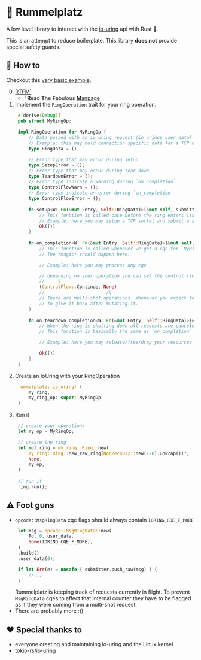 # 🎡 Rummelplatz

A low level library to interact with the [io-uring](https://en.wikipedia.org/wiki/Io_uring) api with Rust 🦀.

This is an attempt to reduce boilerplate.
This library **does not** provide special safety guards.

## 📖 How to

Checkout this [very basic example](examples/basic.rs).

0. [RTFM¹](https://man.archlinux.org/man/io_uring.7.en)
    - ¹ **R**ead **T**he **F**abulous [**M**anpage]((https://man.archlinux.org/man/io_uring.7.en))
1. Implement the `RingOperation` trait for your ring operation.
   ```rust
    #[derive(Debug)]
    pub struct MyRingOp;
     
    impl RingOperation for MyRingOp {
        // Data passed with an io_uring request (io_urings user data)
        // Example: this may hold connection specific data for a TCP connection
        type RingData = ();
   
        // Error type that may occur during setup
        type SetupError = ();
        // Error type that may occur during tear down
        type TeardownError = ();
        // Error type indicate a warning during `on_completion`
        type ControlFlowWarn = ();
        // Error type indicate an error during `on_completion`
        type ControlFlowError = ();
    
        fn setup<W: Fn(&mut Entry, Self::RingData)>(&mut self, submitter: SubmissionQueueSubmitter<Self::RingData, W>) -> Result<(), Self::SetupError> {
            // This function is called once before the ring enters its "normal" operation loop.
            // Example: here you may setup a TCP socket and submit a sqe to accept clients
            Ok(())
        }
    
        fn on_completion<W: Fn(&mut Entry, Self::RingData)>(&mut self, completion_entry: io_uring::cqueue::Entry, ring_data: Self::RingData, submitter: SubmissionQueueSubmitter<Self::RingData, W>) -> (ControlFlow<Self::ControlFlowWarn, Self::ControlFlowError>, Option<Self::RingData>) {
            // This function is called whenever we got a cqe for `MyRingOp`.
            // The *magic* should happen here.
   
            // Example: here you may process any cqe
   
            // depending on your operation you can set the control flow of this ring
            //     V
            (ControlFlow::Continue, None)
            //                       /\
            // There are multi-shot operations. Whenever you expect to receive `ring_data` again in the future you have
            // to give it back after mutating it.
        }
    
        fn on_teardown_completion<W: Fn(&mut Entry, Self::RingData)>(&mut self, _completion_entry: io_uring::cqueue::Entry, _ring_data: Self::RingData, _submitter: SubmissionQueueSubmitter<Self::RingData, W>) -> Result<(), Self::TeardownError> {
            // When the ring is shutting down all requests are canceled.
            // This function is basically the same as `on_completion` except it is only called once for a specific request.
   
            // Example: here you may release/free/drop your resources
   
            Ok(())
        }
    }
    ```
2. Create an IoUring with your RingOperation
   ```rust
    rummelplatz::io_uring! {
        my_ring,
        my_ring_op: super::MyRingOp
    }
   ```
3. Run it
   ```rust
    // create your operations
    let my_op = MyRingOp;
   
    // create the ring
    let mut ring = my_ring::Ring::new(
        my_ring::Ring::new_raw_ring(NonZeroU32::new(128).unwrap())?,
        None,
        my_op,
    );
    
    // run it
    ring.run();
   ```

## ⚠️ Foot guns

- `opcode::MsgRingData` cqe flags should always contain `IORING_CQE_F_MORE`
   ```rust
    let msg = opcode::MsgRingData::new(
        Fd, 0, user_data,
        Some(IORING_CQE_F_MORE),
    )
    .build()
    .user_data(0);

    if let Err(e) = unsafe { submitter.push_raw(msg) } {
        //...
    }
   ```
  Rummelplatz is keeping track of requests currently in flight. To prevent `MsgRingData`
  cqes to affect that internal counter they have to be flagged as if they were coming from a
  multi-shot request.
- There are probably more :))

## ❤️ Special thanks to

- everyone creating and maintaining io-uring and the Linux kernel
- [tokio-rs/io-uring](https://github.com/tokio-rs/io-uring)